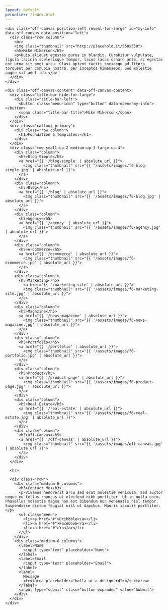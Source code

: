 ```yaml
---
layout: default
permalink: /index.html
---
```


<div class="off-canvas-wrapper">
  <div class="off-canvas-wrapper-inner" data-off-canvas-wrapper>

    <div class="off-canvas position-left reveal-for-large" id="my-info" data-off-canvas data-position="left">
      <div class="row column">
        <br>
        <img class="thumbnail" src="http://placehold.it/550x350">
        <h5>Mike Mikerson</h5>
        <p>Duis aliquet egestas purus in blandit. Curabitur vulputate, ligula lacinia scelerisque tempor, lacus lacus ornare ante, ac egestas est urna sit amet arcu. Class aptent taciti sociosqu ad litora torquent per conubia nostra, per inceptos himenaeos. Sed molestie augue sit amet leo.</p>
      </div>
    </div>

    <div class="off-canvas-content" data-off-canvas-content>
      <div class="title-bar hide-for-large">
        <div class="title-bar-left">
          <button class="menu-icon" type="button" data-open="my-info"></button>
          <span class="title-bar-title">Mike Mikerson</span>
        </div>
      </div>
      <div class="callout primary">
        <div class="row column">
          <h1>Foundation 6 Templates.</h1>
        </div>
      </div>
      <div class="row small-up-2 medium-up-3 large-up-4">
        <div class="column">
          <h5>Blog Simple</h5>
          <a href="{{ '/blog-simple' | absolute_url }}">
            <img class="thumbnail" src="{{ '/assets/images/f6-blog-simple.jpg' | absolute_url }}">
          </a>
        </div>
        <div class="column">
          <h5>Blog</h5>
          <a href="{{ '/blog' | absolute_url }}">
            <img class="thumbnail" src="{{ '/assets/images/f6-blog.jpg' | absolute_url }}">
          </a>
        </div>
        <div class="column">
          <h5>Agency</h5>
          <a href="{{ '/agency' | absolute_url }}">
            <img class="thumbnail" src="{{ '/assets/images/f6-agency.jpg' | absolute_url }}">
          </a>
        </div>
        <div class="column">
          <h5>e-Commerce</h5>
          <a href="{{ '/ecommerce' | absolute_url }}">
            <img class="thumbnail" src="{{ '/assets/images/f6-ecommerce.jpg' | absolute_url }}">
          </a>
        </div>
        <div class="column">
          <h5>Marketing</h5>
            <a href="{{ '/marketing-site' | absolute_url }}">
            <img class="thumbnail" src="{{ '/assets/images/f6-marketing-site.jpg' | absolute_url }}">
          </a>
        </div>
        <div class="column">
          <h5>Magazine</h5>
          <a href="{{ '/news-magazine' | absolute_url }}">
            <img class="thumbnail" src="{{ '/assets/images/f6-news-magazine.jpg' | absolute_url }}">
          </a>
        </div>
        <div class="column">
          <h5>Portfolio</h5>
          <a href="{{ '/portfolio' | absolute_url }}">
            <img class="thumbnail" src="{{ '/assets/images/f6-portfolio.jpg' | absolute_url }}">
          </a>
        </div>
        <div class="column">
          <h5>Product</h5>
          <a href="{{ '/product-page' | absolute_url }}">
            <img class="thumbnail" src="{{ '/assets/images/f6-product-page.jpg' | absolute_url }}">
          </a>
        </div>
        <div class="column">
          <h5>Real Estate</h5>
          <a href="{{ '/real-estate' | absolute_url }}">
            <img class="thumbnail" src="{{ '/assets/images/f6-real-estate.jpg' | absolute_url }}">
          </a>
        </div>
        <div class="column">
          <h5>Off-Canvas</h5>
          <a href="{{ '/off-canvas' | absolute_url }}">
            <img class="thumbnail" src="{{ '/assets/images/off-canvas.jpg' | absolute_url }}">
          </a>
        </div>
      </div>

      <hr>

      <div class="row">
        <div class="medium-6 columns">
          <h3>Contact Me</h3>
          <p>Vivamus hendrerit arcu sed erat molestie vehicula. Sed auctor neque eu tellus rhoncus ut eleifend nibh porttitor. Ut in nulla enim. Phasellus molestie magna non est bibendum non venenatis nisl tempor. Suspendisse dictum feugiat nisl ut dapibus. Mauris iaculis porttitor.</p>
          <ul class="menu">
            <li><a href="#">Dribbble</a></li>
            <li><a href="#">Facebook</a></li>
            <li><a href="#">Yo</a></li>
          </ul>
        </div>
        <div class="medium-6 columns">
          <label>Name
            <input type="text" placeholder="Name">
          </label>
          <label>Email
            <input type="text" placeholder="Email">
          </label>
          <label>
            Message
            <textarea placeholder="holla at a designerd"></textarea>
          </label>
          <input type="submit" class="button expanded" value="Submit">
        </div>
      </div>
    </div>
  </div>
</div>
    